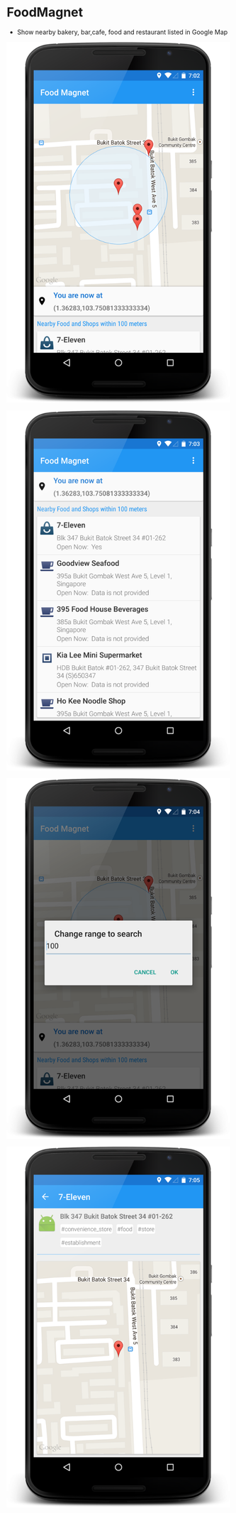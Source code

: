 # FoodMagnet
- Show nearby bakery, bar,cafe, food and restaurant listed in Google Map

![Main Screen](https://raw.githubusercontent.com/PoePoeMyintSwe/FoodMagnet/master/map.png)


![Nearby Shop List](https://raw.githubusercontent.com/PoePoeMyintSwe/FoodMagnet/master/shops.png)


![Change Range](https://raw.githubusercontent.com/PoePoeMyintSwe/FoodMagnet/master/range.png)


![Shop Detail](https://raw.githubusercontent.com/PoePoeMyintSwe/FoodMagnet/master/detail.png)